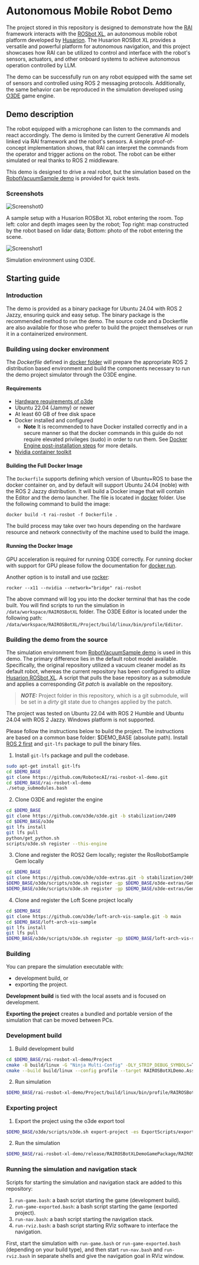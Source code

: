# Autonomous Mobile Robot Demo

The project stored in this repository is designed to demonstrate how the [RAI](https://github.com/RobotecAI/rai) framework interacts with the [ROSbot XL](https://husarion.com/manuals/rosbot-xl/), an autonomous mobile robot platform developed by [Husarion](https://husarion.com). The Husarion ROSBot XL provides a versatile and powerful platform for autonomous navigation, and this project showcases how RAI can be utilized to control and interface with the robot's sensors, actuators, and other onboard systems to achieve autonomous operation controlled by LLM.

The demo can be successfully run on any robot equipped with the same set of sensors and controlled using ROS 2 messaging protocols. Additionally, the same behavior can be reproduced in the simulation developed using [O3DE](https://www.o3de.org/) game engine. 

## Demo description

The robot equipped with a microphone can listen to the commands and react accordingly. The demo is limited by the current Generative AI models linked via RAI framework and the robot's sensors. A simple proof-of-concept implementation shows, that RAI can interpret the commands from the operator and trigger actions on the robot. The robot can be either simulated or real thanks to ROS 2 middleware.

This demo is designed to drive a real robot, but the simulation based on the [RobotVacuumSample demo](https://github.com/o3de/RobotVacuumSample) is provided for quick tests.

### Screenshots

![Screenshot0](docs/images/husarion.png)

A sample setup with a Husarion ROSBot XL robot entering the room. 
Top left: color and depth images seen by the robot;
Top right: map constructed by the robot based on lidar data;
Bottom: photo of the robot entering the scene.

![Screenshot1](docs/images/o3deSimulation.png)

Simulation environment using O3DE.

## Starting guide

### Introduction

The demo is provided as a binary package for Ubuntu 24.04 with ROS 2 Jazzy, ensuring quick and easy setup. The binary package is the recommended method to run the demo. The source code and a Dockerfile are also available for those who prefer to build the project themselves or run it in a containerized environment.

### Building using docker environment

The _Dockerfile_ defined in [docker folder](./docker) will prepare the appropriate ROS 2 distribution based environment and build the components necessary to run the demo project simulator through the O3DE engine.

#### Requirements

* [Hardware requirements of o3de](https://www.o3de.org/docs/welcome-guide/requirements/)
* Ubuntu 22.04 (Jammy) or newer
* At least 60 GB of free disk space
* Docker installed and configured
  * **Note** It is recommended to have Docker installed correctly and in a secure manner so that the docker commands in this guide do not require elevated privileges (sudo) in order to run them. See [Docker Engine post-installation steps](https://docs.docker.com/engine/install/linux-postinstall/) for more details.
* [Nvidia container toolkit](https://docs.nvidia.com/datacenter/cloud-native/container-toolkit/install-guide.html#docker)

#### Building the Full Docker Image

The `Dockerfile` supports defining which version of Ubuntu+ROS to base the docker container on, and by default will support Ubuntu 24.04 (noble) with the ROS 2 Jazzy distribution. It will build a Docker image that will contain the Editor and the demo launcher. The file is located in [docker](./docker) folder. Use the following command to build the image:

```
docker build -t rai-rosbot -f Dockerfile .
```

The build process may take over two hours depending on the hardware resource and network connectivity of the machine used to build the image.

#### Running the Docker Image

GPU acceleration is required for running O3DE correctly. For running docker with support for GPU please follow the documentation for [docker run](https://docs.docker.com/engine/reference/commandline/run/).

Another option is to install and use [rocker](https://github.com/osrf/rocker):

```
rocker --x11 --nvidia --network="bridge" rai-rosbot
```

The above command will log you into the docker terminal that has the code built. You will find scripts to run the simulation in `/data/workspace/RAIROSBotXL` folder. The O3DE Editor is located under the following path: `/data/workspace/RAIROSBotXL/Project/build/linux/bin/profile/Editor`.

### Building the demo from the source

The simulation environment from [RobotVacuumSample demo](https://github.com/o3de/RobotVacuumSample) is used in this demo. The primary difference lies in the default robot model available. Specifically, the original repository utilized a vacuum cleaner model as its default robot, whereas the current repository has been configured to utilize [Husarion ROSbot XL](https://husarion.com/manuals/rosbot-xl/). A script that pulls the base repository as a submodule and applies a corresponding _Git patch_ is available on the repository. 

> **_NOTE:_** Project folder in this repository, which is a git submodule, will be set in a *dirty* git state due to changes applied by the patch.

The project was tested on Ubuntu 22.04 with ROS 2 Humble and Ubuntu 24.04 with ROS 2 Jazzy. Windows platform is not supported. 

Please follow the instructions below to build the project. The instructions are based on a common base folder: $DEMO_BASE (absolute path). Install [ROS 2 first](https://docs.ros.org/en/humble/Installation/Ubuntu-Install-Debians.html) and `git-lfs` package to pull the binary files.

1. Install `git-lfs` package and pull the codebase.
```bash
sudo apt-get install git-lfs
cd $DEMO_BASE
git clone https://github.com/RobotecAI/rai-rosbot-xl-demo.git
cd $DEMO_BASE/rai-rosbot-xl-demo
./setup_submodules.bash
```

2. Clone O3DE and register the engine

```bash
cd $DEMO_BASE
git clone https://github.com/o3de/o3de.git -b stabilization/2409
cd $DEMO_BASE/o3de
git lfs install
git lfs pull
python/get_python.sh
scripts/o3de.sh register --this-engine
```

3. Clone and register the ROS2 Gem locally; register the RosRobotSample Gem locally

```bash
cd $DEMO_BASE
git clone https://github.com/o3de/o3de-extras.git -b stabilization/2409
$DEMO_BASE/o3de/scripts/o3de.sh register -gp $DEMO_BASE/o3de-extras/Gems/ROS2
$DEMO_BASE/o3de/scripts/o3de.sh register -gp $DEMO_BASE/o3de-extras/Gems/RosRobotSample
```

4. Clone and register the Loft Scene project locally

```bash
cd $DEMO_BASE
git clone https://github.com/o3de/loft-arch-vis-sample.git -b main
cd $DEMO_BASE/loft-arch-vis-sample
git lfs install
git lfs pull
$DEMO_BASE/o3de/scripts/o3de.sh register -gp $DEMO_BASE/loft-arch-vis-sample/Gems/ArchVis
```

### Building

You can prepare the simulation executable with:
- development build, or
- exporting the project.

**Development build** is tied with the local assets and is focused on development.

**Exporting the project** creates a bundled and portable version of the simulation that can be moved between PCs.

### Development build

1. Build development build

```bash
cd $DEMO_BASE/rai-rosbot-xl-demo/Project
cmake -B build/linux -G "Ninja Multi-Config" -DLY_STRIP_DEBUG_SYMBOLS=TRUE -DLY_DISABLE_TEST_MODULES=ON
cmake --build build/linux --config profile --target RAIROSBotXLDemo.Assets RAIROSBotXLDemo.GameLauncher
```

2. Run simulation

```bash
$DEMO_BASE/rai-rosbot-xl-demo/Project/build/linux/bin/profile/RAIROSBotXLDemo.GameLauncher -bg_ConnectToAssetProcessor=0
```

### Exporting project

1. Export the project using the o3de export tool
```bash
$DEMO_BASE/o3de/scripts/o3de.sh export-project -es ExportScripts/export_source_built_project.py --project-path $DEMO_BASE/rai-rosbot-xl-demo/Project -assets --fail-on-asset-errors -noserver -out $DEMO_BASE/rai-rosbot-xl-demo/release --build-tools --seedlist $DEMO_BASE/rai-rosbot-xl-demo/Project/AssetBundling/SeedLists/husarion.seed --no-unified-launcher
```

2. Run the simulation
```bash
$DEMO_BASE/rai-rosbot-xl-demo/release/RAIROSBotXLDemoGamePackage/RAIROSBotXLDemo.GameLauncher
```

### Running the simulation and navigation stack

Scripts for starting the simulation and navigation stack are added to this repository:
1. `run-game.bash`: a bash script starting the game (development build).
2. `run-game-exported.bash`: a bash script starting the game (exported project).
3. `run-nav.bash`: a bash script starting the navigation stack.
4. `run-rviz.bash`: a bash script starting RViz software to interface the navigation. 

First, start the simulation with `run-game.bash` or `run-game-exported.bash` (depending on your build type), and then start `run-nav.bash` and `run-rviz.bash` in separate shells and give the navigation goal in RViz window.
 